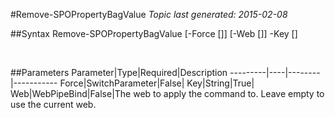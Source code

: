 #Remove-SPOPropertyBagValue
*Topic last generated: 2015-02-08*


##Syntax
    Remove-SPOPropertyBagValue [-Force [<SwitchParameter>]] [-Web [<WebPipeBind>]] -Key [<String>]

&nbsp;

##Parameters
Parameter|Type|Required|Description
---------|----|--------|-----------
Force|SwitchParameter|False|
Key|String|True|
Web|WebPipeBind|False|The web to apply the command to. Leave empty to use the current web.
